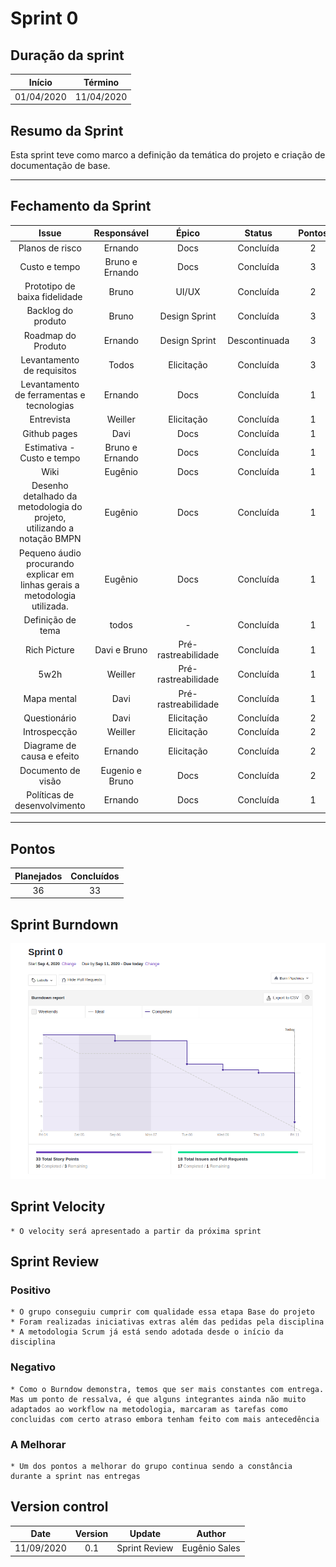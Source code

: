 # Sprint 0

## Duração da sprint
| Início | Término |
|:------:|:-------:|
| 01/04/2020 | 11/04/2020 |

## Resumo da Sprint
Esta sprint teve como marco a definição da temática do projeto e criação de documentação de base. <br>

___
## Fechamento da Sprint

|Issue|Responsável|Épico|Status|Pontos|
|:---:|:---------:|:---:|:----:|:----:|
| Planos de risco | Ernando | Docs | Concluída | 2 |
| Custo e tempo | Bruno e Ernando | Docs | Concluída | 3 |
| Prototipo de baixa fidelidade | Bruno | UI/UX | Concluída | 2 |
| Backlog do produto | Bruno | Design Sprint | Concluída | 3 |
| Roadmap do Produto | Ernando | Design Sprint | Descontinuada | 3 |
| Levantamento de requisitos | Todos | Elicitação | Concluída | 3 |
| Levantamento de ferramentas e tecnologias |Ernando | Docs | Concluída | 1 |
| Entrevista | Weiller | Elicitação | Concluída | 1 |
| Github pages | Davi | Docs | Concluída | 1 |
| Estimativa - Custo e tempo | Bruno e Ernando | Docs | Concluída | 1 |
| Wiki | Eugênio | Docs | Concluída | 1 | 
| Desenho detalhado da metodologia do projeto, utilizando a notação BMPN | Eugênio | Docs | Concluída | 1 |
| Pequeno áudio procurando explicar em linhas gerais a metodologia utilizada. | Eugênio | Docs | Concluída | 1 |
| Definição de tema | todos | - | Concluída | 1 |
| Rich Picture | Davi e Bruno | Pré-rastreabilidade | Concluída | 1 |
| 5w2h | Weiller | Pré-rastreabilidade | Concluída | 1 |
| Mapa mental| Davi | Pré-rastreabilidade | Concluída | 1 |
| Questionário | Davi | Elicitação | Concluída | 2 |
| Introspecção | Weiller | Elicitação | Concluída | 2 |
| Diagrame de causa e efeito | Ernando | Elicitação | Concluída | 2 |
| Documento de visão | Eugenio e Bruno | Docs | Concluída | 2 |
| Políticas de desenvolvimento | Ernando | Docs | Concluída | 1 |

___

## Pontos
| Planejados | Concluídos |      
|:----------:|:----------:|
| 36 | 33 |


## Sprint Burndown

<img width="800" src="./images/sprint-0-burndown.png" >

## Sprint Velocity
    * O velocity será apresentado a partir da próxima sprint

## Sprint Review

### Positivo
    * O grupo conseguiu cumprir com qualidade essa etapa Base do projeto
    * Foram realizadas iniciativas extras além das pedidas pela disciplina
    * A metodologia Scrum já está sendo adotada desde o início da disciplina

### Negativo
    * Como o Burndow demonstra, temos que ser mais constantes com entrega. Mas um ponto de ressalva, é que alguns integrantes ainda não muito adaptados ao workflow na metodologia, marcaram as tarefas como concluidas com certo atraso embora tenham feito com mais antecedência

### A Melhorar
    * Um dos pontos a melhorar do grupo continua sendo a constância durante a sprint nas entregas

## Version control

|Date|Version|Update|Author|
|:--:|:----:|:-------:|:---:|
|11/09/2020|0.1|Sprint Review|Eugênio Sales|